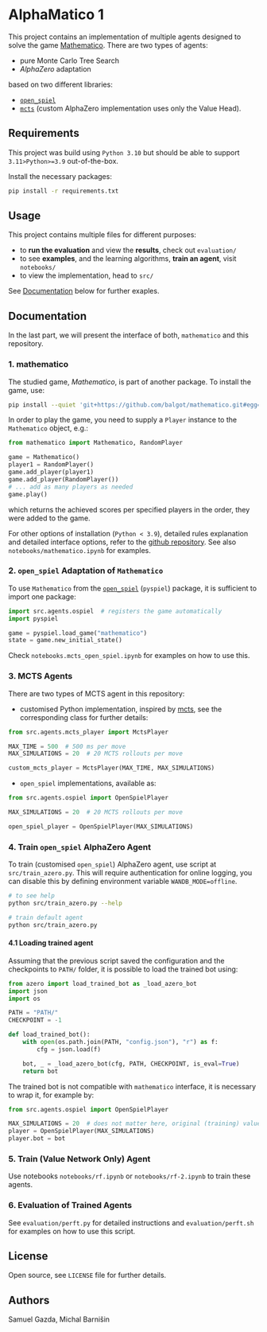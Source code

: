 # AlphaMatico 1


This project contains an implementation of multiple agents designed to solve
the game [Mathematico](https://github.com/balgot/mathematico). There are two
types of agents:
* pure Monte Carlo Tree Search
* *AlphaZero* adaptation

based on two different libraries:
* [`open_spiel`](https://github.com/deepmind/open_spiel)
* [`mcts`](https://github.com/pbsinclair42/MCTS) (custom AlphaZero implementation
uses only the Value Head).


## Requirements

This project was build using `Python 3.10` but should be able to support
`3.11>Python>=3.9` out-of-the-box.

Install the necessary packages:

```bash
pip install -r requirements.txt
```

## Usage

This project contains multiple files for different purposes:
* to **run the evaluation** and view the **results**, check out `evaluation/`
* to see **examples**, and the learning algorithms, **train an agent**,
    visit `notebooks/`
* to view the implementation, head to `src/`

See [Documentation](#documentation) below for further exaples.


## Documentation

In the last part, we will present the interface of both, `mathematico` and
this repository.


### 1. mathematico

The studied game, *Mathematico*, is part of another package. To install the game,
use:

```bash
pip install --quiet 'git+https://github.com/balgot/mathematico.git#egg=mathematico&subdirectory=game'
```

In order to play the game, you need to supply a `Player` instance to the `Mathematico` object, e.g.:

```python
from mathematico import Mathematico, RandomPlayer

game = Mathematico()
player1 = RandomPlayer()
game.add_player(player1)
game.add_player(RandomPlayer())
# ... add as many players as needed
game.play()
```

which returns the achieved scores per specified players in the order, they
were added to the game.

For other options of installation (`Python < 3.9`), detailed rules explanation
and detailed interface options, refer to the [github repository](https://github.com/balgot/mathematico). See also `notebooks/mathematico.ipynb` for examples.


### 2. `open_spiel` Adaptation of `Mathematico`

To use `Mathematico` from the [`open_spiel`](https://github.com/deepmind/open_spiel)
(`pyspiel`) package, it is sufficient to import one package:

```python
import src.agents.ospiel  # registers the game automatically
import pyspiel

game = pyspiel.load_game("mathematico")
state = game.new_initial_state()
```

Check `notebooks.mcts_open_spiel.ipynb` for examples on how to use this.


### 3. MCTS Agents

There are two types of MCTS agent in this repository:
* customised Python implementation, inspired by [mcts](https://github.com/pbsinclair42/MCTS), see the corresponding class for further details:

```python
from src.agents.mcts_player import MctsPlayer

MAX_TIME = 500  # 500 ms per move
MAX_SIMULATIONS = 20  # 20 MCTS rollouts per move

custom_mcts_player = MctsPlayer(MAX_TIME, MAX_SIMULATIONS)
```

* `open_spiel` implementations, available as:

```python
from src.agents.ospiel import OpenSpielPlayer

MAX_SIMULATIONS = 20  # 20 MCTS rollouts per move

open_spiel_player = OpenSpielPlayer(MAX_SIMULATIONS)
```

### 4. Train `open_spiel` AlphaZero Agent

To train (customised `open_spiel`) AlphaZero agent, use script at
`src/train_azero.py`. This will require authentication for online logging,
you can disable this by defining environment variable `WANDB_MODE=offline`.

```bash
# to see help
python src/train_azero.py --help

# train default agent
python src/train_azero.py
```

#### 4.1 Loading trained agent

Assuming that the previous script saved the configuration and the checkpoints
to `PATH/` folder, it is possible to load the trained bot using:

```python
from azero import load_trained_bot as _load_azero_bot
import json
import os

PATH = "PATH/"
CHECKPOINT = -1

def load_trained_bot():
    with open(os.path.join(PATH, "config.json"), "r") as f:
        cfg = json.load(f)

    bot, _ = _load_azero_bot(cfg, PATH, CHECKPOINT, is_eval=True)
    return bot
```

The trained bot is not compatible with `mathematico` interface, it is
necessary to wrap it, for example by:

```python
from src.agents.ospiel import OpenSpielPlayer

MAX_SIMULATIONS = 20  # does not matter here, original (training) value will be used
player = OpenSpielPlayer(MAX_SIMULATIONS)
player.bot = bot
```

### 5. Train (Value Network Only) Agent

Use notebooks `notebooks/rf.ipynb` or `notebooks/rf-2.ipynb` to train
these agents.


### 6. Evaluation of Trained Agents

See `evaluation/perft.py` for detailed instructions and `evaluation/perft.sh`
for examples on how to use this script.


## License

Open source, see `LICENSE` file for further details.



## Authors

Samuel Gazda, Michal Barnišin
